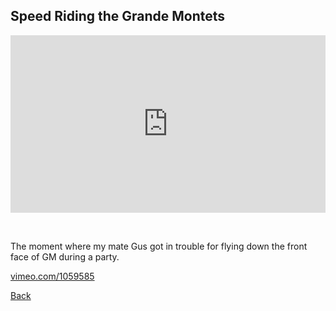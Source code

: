 ## Speed Riding the Grande Montets

<div style="padding:56.25% 0 0 0;position:relative;"><iframe src="https://player.vimeo.com/video/1059585?autoplay=1&loop=1&title=0&byline=0&portrait=0" style="position:absolute;top:0;left:0;width:100%;height:100%;" frameborder="0" allow="autoplay; fullscreen" allowfullscreen></iframe></div><script src="https://player.vimeo.com/api/player.js"></script>

<div style="height: 32px"></div>

The moment where my mate Gus got in trouble for flying down the front face of GM during a party.

[vimeo.com/1059585](https://vimeo.com/1059585)

[Back](./)
